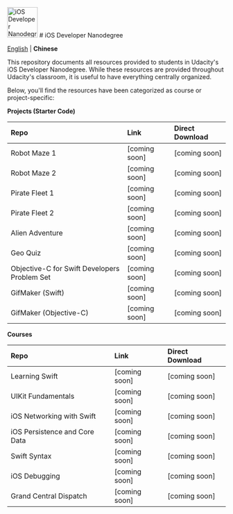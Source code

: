 <img src="https://s3-us-west-1.amazonaws.com/udacity-content/degrees/catalog-images/nd003.png" alt="iOS Developer Nanodegree logo" height="70" >
# iOS Developer Nanodegree

[English](https://github.com/udacity/ios-nd-repos/blob/master/README.md) | **Chinese**

This repository documents all resources provided to students in Udacity's iOS Developer Nanodegree. While these resources are provided throughout Udacity's classroom, it is useful to have everything centrally organized.

Below, you'll find the resources have been categorized as course or project-specific:

**Projects (Starter Code)**

| Repo  | Link  | Direct Download  |
| :---- |:----- |:---------------- |
| Robot Maze 1 | [coming soon] | [coming soon] |
| Robot Maze 2 | [coming soon] | [coming soon] |
| Pirate Fleet 1 | [coming soon] | [coming soon] |
| Pirate Fleet 2 | [coming soon] | [coming soon] |
| Alien Adventure | [coming soon] | [coming soon] |
| Geo Quiz | [coming soon] | [coming soon] |
| Objective-C for Swift Developers Problem Set | [coming soon] | [coming soon] |
| GifMaker (Swift) | [coming soon] | [coming soon] |
| GifMaker (Objective-C) | [coming soon] | [coming soon] |

**Courses**

| Repo  | Link  | Direct Download  |
| :---- |:----- |:---------------- |
| Learning Swift | [coming soon] | [coming soon] |
| UIKit Fundamentals | [coming soon] | [coming soon] |
| iOS Networking with Swift | [coming soon] | [coming soon] |
| iOS Persistence and Core Data | [coming soon] | [coming soon] |
| Swift Syntax | [coming soon] | [coming soon] |
| iOS Debugging | [coming soon] | [coming soon] |
| Grand Central Dispatch | [coming soon] | [coming soon] |
